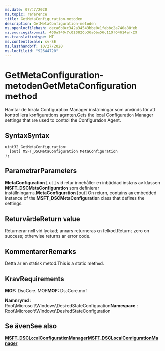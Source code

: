 ```yaml
---
ms.date: 07/17/2020
ms.topic: reference
title: GetMetaConfiguration-metoden
description: GetMetaConfiguration-metoden
ms.openlocfilehash: deca6b8ec342a34543bbe0e1fabbc2a740a88feb
ms.sourcegitcommit: 488a940c7c828820b36a6ba56c119f64614afc29
ms.translationtype: MT
ms.contentlocale: sv-SE
ms.lasthandoff: 10/27/2020
ms.locfileid: "92644720"
---
```

# <a name="getmetaconfiguration-method"></a><span data-ttu-id="9bd4b-103">GetMetaConfiguration-metoden</span><span class="sxs-lookup"><span data-stu-id="9bd4b-103">GetMetaConfiguration method</span></span>

<span data-ttu-id="9bd4b-104">Hämtar de lokala Configuration Manager inställningar som används för att kontrol lera konfigurations agenten.</span><span class="sxs-lookup"><span data-stu-id="9bd4b-104">Gets the local Configuration Manager settings that are used to control the Configuration Agent.</span></span>

## <a name="syntax"></a><span data-ttu-id="9bd4b-105">Syntax</span><span class="sxs-lookup"><span data-stu-id="9bd4b-105">Syntax</span></span>

```mof
uint32 GetMetaConfiguration(
  [out] MSFT_DSCMetaConfiguration MetaConfiguration
);
```

## <a name="parameters"></a><span data-ttu-id="9bd4b-106">Parametrar</span><span class="sxs-lookup"><span data-stu-id="9bd4b-106">Parameters</span></span>

<span data-ttu-id="9bd4b-107">**MetaConfiguration** \[ ut \] vid retur innehåller en inbäddad instans av klassen **MSFT_DSCMetaConfiguration** som definierar inställningarna.</span><span class="sxs-lookup"><span data-stu-id="9bd4b-107">**MetaConfiguration** \[out\] On return, contains an embedded instance of the **MSFT_DSCMetaConfiguration** class that defines the settings.</span></span>

## <a name="return-value"></a><span data-ttu-id="9bd4b-108">Returvärde</span><span class="sxs-lookup"><span data-stu-id="9bd4b-108">Return value</span></span>

<span data-ttu-id="9bd4b-109">Returnerar noll vid lyckad; annars returneras en felkod.</span><span class="sxs-lookup"><span data-stu-id="9bd4b-109">Returns zero on success; otherwise returns an error code.</span></span>

## <a name="remarks"></a><span data-ttu-id="9bd4b-110">Kommentarer</span><span class="sxs-lookup"><span data-stu-id="9bd4b-110">Remarks</span></span>

<span data-ttu-id="9bd4b-111">Detta är en statisk metod.</span><span class="sxs-lookup"><span data-stu-id="9bd4b-111">This is a static method.</span></span>

## <a name="requirements"></a><span data-ttu-id="9bd4b-112">Krav</span><span class="sxs-lookup"><span data-stu-id="9bd4b-112">Requirements</span></span>

<span data-ttu-id="9bd4b-113">**MOF:** DscCore. MOF</span><span class="sxs-lookup"><span data-stu-id="9bd4b-113">**MOF:** DscCore.mof</span></span>

<span data-ttu-id="9bd4b-114">**Namnrymd** : Root\Microsoft\Windows\DesiredStateConfiguration</span><span class="sxs-lookup"><span data-stu-id="9bd4b-114">**Namespace** : Root\Microsoft\Windows\DesiredStateConfiguration</span></span>

## <a name="see-also"></a><span data-ttu-id="9bd4b-115">Se även</span><span class="sxs-lookup"><span data-stu-id="9bd4b-115">See also</span></span>

[<span data-ttu-id="9bd4b-116">**MSFT_DSCLocalConfigurationManager**</span><span class="sxs-lookup"><span data-stu-id="9bd4b-116">**MSFT_DSCLocalConfigurationManager**</span></span>](msft-dsclocalconfigurationmanager.md)

